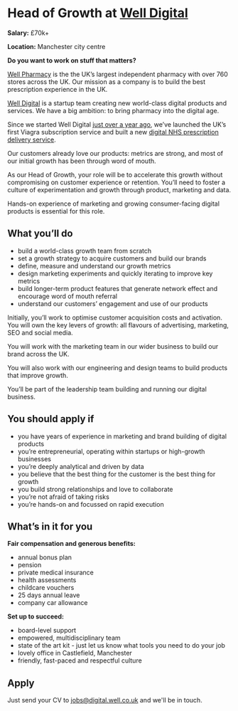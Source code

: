 # Head of Growth at [Well Digital](https://blog.well.co.uk/well-digital/)

**Salary:** £70k+  

**Location:** Manchester city centre

**Do you want to work on stuff that matters?** 

[Well Pharmacy](https://www.well.co.uk) is the the UK’s largest independent pharmacy with over 760 stores across the UK. Our mission as a company is to build the best prescription experience in the UK. 

[Well Digital](https://blog.well.co.uk/well-digital/) is a startup team creating new world-class digital products and services. We have a big ambition: to bring pharmacy into the digital age. 

Since we started Well Digital [just over a year ago](https://blog.well.co.uk/one-year-of-well-digital-1411482bda85/), we’ve launched the UK’s first Viagra subscription service and built a new [digital NHS prescription delivery service](https://blog.well.co.uk/were-building-a-better-pharmacy-50bc2e04cd97/). 

Our customers already love our products: metrics are strong, and most of our initial growth has been through word of mouth.

As our Head of Growth, your role will be to accelerate this growth without compromising on customer experience or retention. You’ll need to foster a culture of experimentation and growth through product, marketing and data.

Hands-on experience of marketing and growing consumer-facing digital products is essential for this role. 

## What you’ll do

- build a world-class growth team from scratch  
- set a growth strategy to acquire customers and build our brands
- define, measure and understand our growth metrics
- design marketing experiments and quickly iterating to improve key metrics
- build longer-term product features that generate network effect and encourage word of mouth referral
- understand our customers’ engagement and use of our products

Initially, you’ll work to optimise customer acquisition costs and activation. You will own the key levers of growth: all flavours of advertising, marketing, SEO and social media. 

You will work with the marketing team in our wider business to build our brand across the UK.  

You will also work with our engineering and design teams to build products that improve growth. 

You’ll be part of the leadership team building and running our digital business. 

## You should apply if 

- you have years of experience in marketing and brand building of digital products
- you’re entrepreneurial, operating within startups or high-growth businesses
- you’re deeply analytical and driven by data
- you believe that the best thing for the customer is the best thing for growth
- you build strong relationships and love to collaborate
- you’re not afraid of taking risks
- you’re hands-on and focussed on rapid execution

## What’s in it for you

**Fair compensation and generous benefits:**
- annual bonus plan
- pension
- private medical insurance
- health assessments
- childcare vouchers
- 25 days annual leave
- company car allowance

**Set up to succeed:**
- board-level support
- empowered, multidisciplinary team  
- state of the art kit - just let us know what tools you need to do your job
- lovely office in Castlefield, Manchester
- friendly, fast-paced and respectful culture 

## Apply

Just send your CV to [jobs@digital.well.co.uk](mailto:jobs@digital.well.co.uk) and we'll be in touch.
